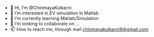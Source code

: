 - 👋 Hi, I’m @ChinmayaKulkarni
- 👀 I’m interested in EV simulation in Matlab
- 🌱 I’m currently learning Matlab/Simulation
- 💞️ I’m looking to collaborate on ...
- 📫 How to reach me, through mail chinmayakulkarni8@gmail.com

<!---
ChinmayaKulkarni/ChinmayaKulkarni is a ✨ special ✨ repository because its `README.md` (this file) appears on your GitHub profile.
You can click the Preview link to take a look at your changes.
--->
